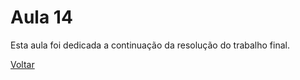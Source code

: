 # Aula 14

Esta aula foi dedicada a continuação da resolução do trabalho final. 

[Voltar](../readme.md)
